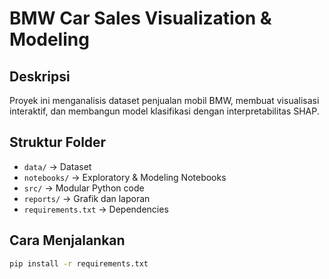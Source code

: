 # BMW Car Sales Visualization & Modeling

## Deskripsi

Proyek ini menganalisis dataset penjualan mobil BMW, membuat visualisasi interaktif, dan membangun model klasifikasi dengan interpretabilitas SHAP.

## Struktur Folder

- `data/` → Dataset
- `notebooks/` → Exploratory & Modeling Notebooks
- `src/` → Modular Python code
- `reports/` → Grafik dan laporan
- `requirements.txt` → Dependencies

## Cara Menjalankan

```bash
pip install -r requirements.txt
```
